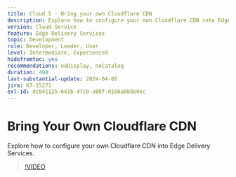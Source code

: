 ```yaml
---
title: Cloud 5 - Bring your own Cloudflare CDN
description: Explore how to configure your own Cloudflare CDN into Edge Delivery Services.
version: Cloud Service
feature: Edge Delivery Services
topic: Development
role: Developer, Leader, User
level: Intermediate, Experienced
hidefromtoc: yes
recommendations: noDisplay, noCatalog
duration: 490
last-substantial-update: 2024-04-05
jira: KT-15271
exl-id: dc841125-641b-47c0-a88f-d166a088e0ec
---
```

# Bring Your Own Cloudflare CDN

Explore how to configure your own Cloudflare CDN into Edge Delivery Services.

>[!VIDEO](https://video.tv.adobe.com/v/3428100/?quality=12&learn=on)

